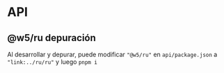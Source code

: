 # API

## @w5/ru depuración

Al desarrollar y depurar, puede modificar `"@w5/ru"` en `api/package.json` a `"link:../ru/ru"` y luego `pnpm i`
